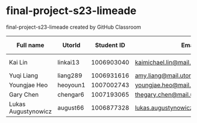 # final-project-s23-limeade

final-project-s23-limeade created by GitHub Classroom

| Full name           | UtorId   | Student ID | Email                                | Best way to connect     | Slack Username      |
| ------------------- | -------- | ---------- | ------------------------------------ | ----------------------- | ------------------- |
| Kai Lin             | linkai13 | 1006903040 | kaimichael.lin@mail.utoronto.ca      | Discord Maplepolis#9384 | Kai Lin             |
| Yuqi Liang          | liang289 | 1006931616 | amy.liang@mail.utoronto.ca           | Discord: Ami#3491       | Amy Liang           |
| Youngjae Heo        | heoyoun1 | 1007002743 | youngjae.heo@mail.utoronto.ca        | youngjaeheo2002#0834    | Youngjae Heo        |
| Gary Chen           | chengar6 | 1007193065 | thegary.chen@mail.utoronto.ca        | garry#2501              | Gary Chen           |
| Lukas Augustynowicz | august66 | 1006877328 | lukas.augustynowicz@mail.utoronto.ca | instabiliity#8530       | Lukas Augustynowicz |
